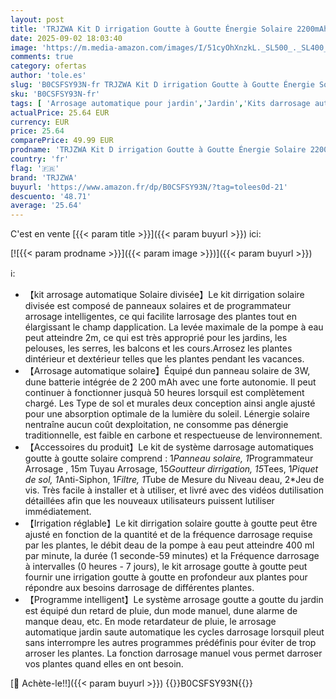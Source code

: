 ```yaml
---
layout: post
title: 'TRJZWA Kit D irrigation Goutte à Goutte Énergie Solaire 2200mAh Système programmateur Arrosage Automatique Kit Arrosage Goutte à Goutte avce 15 Goutteurs pour Vacances Balcon Jardin de Plantes en Pot'
date: 2025-09-02 18:03:40
image: 'https://m.media-amazon.com/images/I/51cyOhXnzkL._SL500_._SL400_.jpg'
comments: true
category: ofertas
author: 'tole.es'
slug: 'B0CSFSY93N-fr TRJZWA Kit D irrigation Goutte à Goutte Énergie Solaire...'
sku: 'B0CSFSY93N-fr'
tags: [ 'Arrosage automatique pour jardin','Jardin','Kits darrosage automatiques goutte à goutte','Matériel darrosage pour jardin','Matériels darrosage et outils pour jardins','trjzwa','🇫🇷', ]
actualPrice: 25.64 EUR
currency: EUR
price: 25.64
comparePrice: 49.99 EUR
prodname: 'TRJZWA Kit D irrigation Goutte à Goutte Énergie Solaire 2200mAh Système programmateur Arrosage Automatique Kit Arrosage Goutte à Goutte avce 15 Goutteurs pour Vacances Balcon Jardin de Plantes en Pot'
country: 'fr'
flag: '🇫🇷'
brand: 'TRJZWA'
buyurl: 'https://www.amazon.fr/dp/B0CSFSY93N/?tag=tolees0d-21'
descuento: '48.71'
average: '25.64'
---
```


C'est en vente [{{< param title >}}]({{< param buyurl >}}) ici:

[![{{< param prodname >}}]({{< param image >}})]({{< param buyurl >}})

ℹ️:

- 【kit arrosage automatique Solaire divisée】Le kit dirrigation solaire divisée est composé de panneaux solaires et de programmateur arrosage intelligentes, ce qui facilite larrosage des plantes tout en élargissant le champ dapplication. La levée maximale de la pompe à eau peut atteindre 2m, ce qui est très approprié pour les jardins, les pelouses, les serres, les balcons et les cours.Arrosez les plantes dintérieur et dextérieur telles que les plantes pendant les vacances.
- 【Arrosage automatique solaire】Équipé dun panneau solaire de 3W, dune batterie intégrée de 2 200 mAh avec une forte autonomie. Il peut continuer à fonctionner jusquà 50 heures lorsquil est complètement chargé. Les Type de sol et murales deux conception ainsi angle ajusté pour une absorption optimale de la lumière du soleil. Lénergie solaire nentraîne aucun coût dexploitation, ne consomme pas dénergie traditionnelle, est faible en carbone et respectueuse de lenvironnement.
- 【Accessoires du produit】Le kit de système darrosage automatiques goutte à goutte solaire comprend : 1*Panneau solaire, 1*Programmateur Arrosage , 15m Tuyau Arrosage, 15*Goutteur dirrigation, 15*Tees, 1*Piquet de sol, 1*Anti-Siphon, 1*Filtre, 1*Tube de Mesure du Niveau deau, 2*Jeu de vis. Très facile à installer et à utiliser, et livré avec des vidéos dutilisation détaillées afin que les nouveaux utilisateurs puissent lutiliser immédiatement.
- 【Irrigation réglable】Le kit dirrigation solaire goutte à goutte peut être ajusté en fonction de la quantité et de la fréquence darrosage requise par les plantes, le débit deau de la pompe à eau peut atteindre 400 ml par minute, la durée (1 seconde-59 minutes) et la Fréquence darrosage à intervalles (0 heures - 7 jours), le kit arrosage goutte à goutte peut fournir une irrigation goutte à goutte en profondeur aux plantes pour répondre aux besoins darrosage de différentes plantes.
- 【Programme intelligent】Le système arrosage goutte a goutte du jardin est équipé dun retard de pluie, dun mode manuel, dune alarme de manque deau, etc. En mode retardateur de pluie, le arrosage automatique jardin saute automatique les cycles darrosage lorsquil pleut sans interrompre les autres programmes prédéfinis pour éviter de trop arroser les plantes. La fonction darrosage manuel vous permet darroser vos plantes quand elles en ont besoin.

[🛒 Achète-le!!]({{< param buyurl >}})
{{<world>}}B0CSFSY93N{{</world>}}
